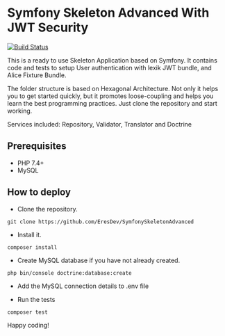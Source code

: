 # Symfony Skeleton Advanced With JWT Security

[![Build Status](https://travis-ci.org/EresDev/SymfonySkeletonAdvanced.svg?branch=master)](https://travis-ci.org/EresDev/SymfonySkeletonAdvanced)

This is a ready to use Skeleton Application based on Symfony. It contains code and tests to setup User authentication with lexik JWT bundle, and Alice Fixture Bundle.

The folder structure is based on Hexagonal Architecture. Not only it helps you to get started quickly, but it promotes loose-coupling and helps you learn the best programming practices. Just clone the repository and start working.

Services included: Repository, Validator, Translator and Doctrine

## Prerequisites
- PHP 7.4+
- MySQL 

## How to deploy

- Clone the repository.

`git clone https://github.com/EresDev/SymfonySkeletonAdvanced`

- Install it.

`composer install`

- Create MySQL database if you have not already created.

`php bin/console doctrine:database:create`

- Add the MySQL connection details to .env file

- Run the tests

`composer test`

Happy coding! 
